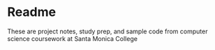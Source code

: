 # Readme

These are project notes, study prep, and sample code from computer science coursework at Santa Monica College
